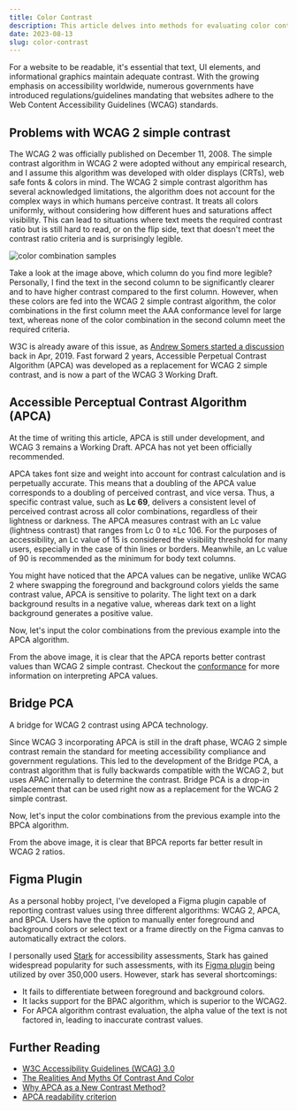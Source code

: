 ```yaml
---
title: Color Contrast
description: This article delves into methods for evaluating color contrast, focusing on the APCA, BPCA, and WCAG 2 algorithms.
date: 2023-08-13
slug: color-contrast
---
```


<script>
  import Info from "$lib/components/markdown/Info.svelte";
  import Fig from "$lib/components/markdown/Fig.svelte";
</script>

For a website to be readable, it's essential that text, UI elements, and informational graphics maintain adequate contrast. With the growing emphasis on accessibility worldwide, numerous governments have introduced regulations/guidelines mandating that websites adhere to the Web Content Accessibility Guidelines (WCAG) standards.

## Problems with WCAG 2 simple contrast

The WCAG 2 was officially published on December 11, 2008. The simple contrast algorithm in WCAG 2 were adopted without any empirical research, and I assume this algorithm was developed with older displays (CRTs), web safe fonts & colors in mind. The WCAG 2 simple contrast algorithm has several acknowledged limitations, the algorithm does not account for the complex ways in which humans perceive contrast. It treats all colors uniformly, without considering how different hues and saturations affect visibility. This can lead to situations where text meets the required contrast ratio but is still hard to read, or on the flip side, text that doesn't meet the contrast ratio criteria and is surprisingly legible.

![color combination samples](/asset/color-contrast/color_samples.png)

Take a look at the image above, which column do you find more legible? Personally, I find the text in the second column to be significantly clearer and to have higher contrast compared to the first column. However, when these colors are fed into the WCAG 2 simple contrast algorithm, the color combinations in the first column meet the AAA conformance level for large text, whereas none of the color combination in the second column meet the required criteria.

<Fig src="/asset/color-contrast/wcag2.png" alt="Contrast calculation using WCAG 2" />

W3C is already aware of this issue, as [Andrew Somers started a discussion](https://github.com/w3c/wcag/issues/695) back in Apr, 2019. Fast forward 2 years, Accessible Perpetual Contrast Algorithm (APCA) was developed as a replacement for WCAG 2 simple contrast, and is now a part of the WCAG 3 Working Draft.

## Accessible Perceptual Contrast Algorithm (APCA)

<Info header="Info:">
At the time of writing this article, APCA is still under development, and WCAG 3 remains a Working Draft. APCA has not yet been officially recommended.
</Info>

APCA takes font size and weight into account for contrast calculation and is perpetually accurate. This means that a doubling of the APCA value corresponds to a doubling of perceived contrast, and vice versa. Thus, a specific contrast value, such as **Lc 69**, delivers a consistent level of perceived contrast across all color combinations, regardless of their lightness or darkness. The APCA measures contrast with an Lc value (lightness contrast) that ranges from Lc 0 to ±Lc 106. For the purposes of accessibility, an Lc value of 15 is considered the visibility threshold for many users, especially in the case of thin lines or borders. Meanwhile, an Lc value of 90 is recommended as the minimum for body text columns.

You might have noticed that the APCA values can be negative, unlike WCAG 2 where swapping the foreground and background colors yields the same contrast value, APCA is sensitive to polarity. The light text on a dark background results in a negative value, whereas dark text on a light background generates a positive value.

Now, let's input the color combinations from the previous example into the APCA algorithm.

<Fig src="/asset/color-contrast/apca.png" alt="Contrast calculation using APCA" />

From the above image, it is clear that the APCA reports better contrast values than WCAG 2 simple contrast. Checkout the [conformance](https://readtech.org/ARC/tests/visual-readability-contrast/?tn=conform#conformance) for more information on interpreting APCA values.

## Bridge PCA

A bridge for WCAG 2 contrast using APCA technology.

Since WCAG 3 incorporating APCA is still in the draft phase, WCAG 2 simple contrast remain the standard for meeting accessibility compliance and government regulations. This led to the development of the Bridge PCA, a contrast algorithm that is fully backwards compatible with the WCAG 2, but uses APAC internally to determine the contrast. Bridge PCA is a drop-in replacement that can be used right now as a replacement for the WCAG 2 simple contrast.

Now, let's input the color combinations from the previous example into the BPCA algorithm.

<Fig src="/asset/color-contrast/bpca.png" alt="Contrast calculation using BPCA" />

From the above image, it is clear that BPCA reports far better result in WCAG 2 ratios.

## Figma Plugin

As a personal hobby project, I've developed a Figma plugin capable of reporting contrast values using three different algorithms: WCAG 2, APCA, and BPCA. Users have the option to manually enter foreground and background colors or select text or a frame directly on the Figma canvas to automatically extract the colors.

<Info header="Why create a new plugin?">
I personally used <a href="https://www.getstark.co/" target="_blank">Stark</a> for accessibility assessments, Stark has gained widespread popularity for such assessments, with its <a href="https://www.figma.com/community/plugin/732603254453395948" target="_blank">Figma plugin</a> being utilized by over 350,000 users. However, stark has several shortcomings:

- It fails to differentiate between foreground and background colors.
- It lacks support for the BPAC algorithm, which is superior to the WCAG2.
- For APCA algorithm contrast evaluation, the alpha value of the text is not factored in, leading to inaccurate contrast values.

</Info>

## Further Reading

- [W3C Accessibility Guidelines (WCAG) 3.0](https://www.w3.org/TR/wcag-3.0/)
- [The Realities And Myths Of Contrast And Color](https://www.smashingmagazine.com/2022/09/realities-myths-contrast-color/)
- [Why APCA as a New Contrast Method?](https://git.apcacontrast.com/documentation/WhyAPCA)
- [APCA readability criterion](https://readtech.org/ARC/#introduction)
